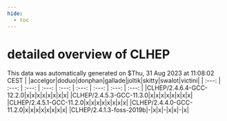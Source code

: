 ```yaml
---
hide:
  - toc
---
```


detailed overview of CLHEP
==========================


This data was automatically generated on $Thu, 31 Aug 2023 at 11:08:02 CEST
| |accelgor|doduo|donphan|gallade|joltik|skitty|swalot|victini|
| :---: | :---: | :---: | :---: | :---: | :---: | :---: | :---: | :---: |
|CLHEP/2.4.6.4-GCC-12.2.0|x|x|x|x|x|x|x|x|
|CLHEP/2.4.5.3-GCC-11.3.0|x|x|x|x|x|x|x|x|
|CLHEP/2.4.5.1-GCC-11.2.0|x|x|x|x|x|x|x|x|
|CLHEP/2.4.4.0-GCC-11.2.0|x|x|x|x|x|x|x|x|
|CLHEP/2.4.1.3-foss-2019b|-|x|x|-|x|x|-|x|
